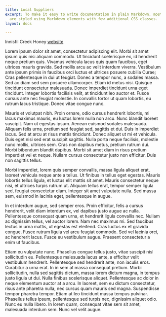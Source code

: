 ```yaml
---
title: Local Suppliers
excerpt: To make it easy to write documentation in plain Markdown, most UI components
  are styled using Markdown elements with few additional CSS classes.
layout: docs

---
```

Innisfil Creek Honey [website](www.google.com)

Lorem ipsum dolor sit amet, consectetur adipiscing elit. Morbi sit amet ipsum quis nisi aliquam commodo. Ut tincidunt scelerisque ex, id hendrerit neque pretium quis. Vivamus vehicula lacus quis quam faucibus, eget ultrices mauris gravida. Sed mollis arcu ac velit interdum viverra. Vestibulum ante ipsum primis in faucibus orci luctus et ultrices posuere cubilia Curae; Cras pellentesque in dui ut feugiat. Donec a tempor nunc, a sodales massa. Sed ac diam sed sem posuere ullamcorper. Etiam id metus nisi. Quisque tincidunt consectetur malesuada. Donec imperdiet tincidunt urna eget tincidunt. Integer lobortis facilisis velit, at tincidunt leo auctor et. Fusce cursus ante nec feugiat molestie. In convallis tortor ut quam lobortis, eu rutrum lacus tristique. Donec vitae congue nunc.

Mauris et volutpat nibh. Proin ornare, odio cursus hendrerit lobortis, mi lacus maximus mauris, eu luctus lorem nulla non arcu. Nunc blandit laoreet suscipit. Nam ut egestas ipsum. Aenean euismod sodales malesuada. Aliquam felis urna, pretium sed feugiat sed, sagittis et dui. Duis in imperdiet lacus. Sed at arcu at risus mattis tincidunt. Donec aliquet ut mi et vehicula. Duis eget nisi sed erat suscipit sagittis. Nulla porta neque facilisis, molestie nunc mollis, ultrices sem. Cras non dapibus metus, pretium rutrum dui. Morbi bibendum blandit dapibus. Morbi sit amet diam in risus pretium imperdiet vel et neque. Nullam cursus consectetur justo non efficitur. Duis non sagittis tellus.

Morbi imperdiet, lorem quis semper convallis, massa ligula aliquet erat, laoreet vehicula neque ante a tellus. Ut finibus in tellus eget egestas. Mauris lobortis tellus ligula, et luctus elit mattis sit amet. Mauris consectetur neque nisi, et ultrices turpis rutrum ut. Aliquam tellus erat, tempor semper ligula sed, feugiat consectetur diam. Integer sit amet vulputate nulla. Sed massa sem, euismod in lacinia eget, pellentesque in augue.

In et interdum augue, sed semper eros. Proin efficitur, felis a cursus hendrerit, velit diam interdum ex, vel dapibus justo augue ac nulla. Pellentesque consequat quam urna, et hendrerit ligula convallis nec. Nullam ac dignissim tellus, vel auctor lorem. Nam nec maximus mi. Sed faucibus lectus in urna mattis, ut egestas est eleifend. Cras luctus ex et gravida congue. Fusce rutrum ligula vel arcu feugiat commodo. Sed vel lacinia orci, ac hendrerit lacus. Fusce eu vestibulum augue. Praesent consectetur a enim ut faucibus.

Etiam eu vulputate nunc. Phasellus congue tellus justo, vitae suscipit nisl sollicitudin eu. Pellentesque malesuada lacus ante, a efficitur velit vestibulum hendrerit. Pellentesque sed hendrerit ante, non iaculis eros. Curabitur a urna erat. In in sem at massa consequat pretium. Morbi sollicitudin, nulla sed sagittis dictum, massa lorem dictum magna, in tempus justo ligula ut dui. Nulla finibus scelerisque aliquet. Pellentesque ac dolor in neque elementum auctor at a arcu. In laoreet, sem eu dictum consectetur, risus ante pharetra nulla, nec cursus quam mauris sed magna. Suspendisse tempor pharetra tempor. Etiam at leo tincidunt massa tempus pulvinar. Phasellus tellus ipsum, pellentesque sed turpis nec, dignissim aliquet odio. Nunc eu nulla libero. In lorem quam, consequat vitae sem sit amet, malesuada interdum sem. Nunc vel velit augue.